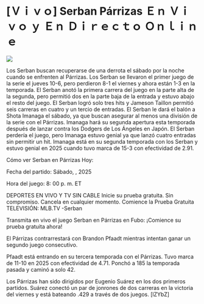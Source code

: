 # [Ｖｉｖｏ] Serban Párrizas Ｅｎ Ｖｉｖｏ ｙ Ｅｎ Ｄｉｒｅｃｔｏ Ｏｎｌｉｎｅ  
  
  
[![](https://i.imgur.com/qSNzIqt.png)](https://movie.rssnews.media/QuoHsRXru.php)  
  
Los Serban buscan recuperarse de una derrota el sábado por la noche cuando se enfrenten al Párrizas. Los Serban se llevaron el primer juego de la serie el jueves 10-6, pero perdieron 8-1 el viernes y ahora están 1-3 en la temporada. El Serban anotó la primera carrera del juego en la parte alta de la segunda, pero permitió dos en la parte baja de la entrada y estuvo abajo el resto del juego. El Serban logró solo tres hits y Jameson Taillon permitió seis carreras en cuatro y un tercio de entradas. El Serban le dará el balón a Shota Imanaga el sábado, ya que buscan asegurar al menos una división de la serie con el Párrizas. Imanaga hará su segunda apertura esta temporada después de lanzar contra los Dodgers de Los Ángeles en Japón. El Serban perdería el juego, pero Imanaga estuvo genial ya que lanzó cuatro entradas sin permitir un hit. Imanaga está en su segunda temporada con los Serban y estuvo genial en 2025 cuando tuvo marca de 15-3 con efectividad de 2.91.

Cómo ver Serban en Párrizas Hoy:

Fecha del partido: Sábado, , 2025

Hora del juego: 8: 00 p. m. ET

DEPORTES EN VIVO Y TV SIN CABLE
Inicie su prueba gratuita. Sin compromiso. Cancela en cualquier momento.
Comience la Prueba Gratuita
TELEVISIÓN: MLB.TV -Serban

Transmita en vivo el juego Serban en Párrizas en Fubo: ¡Comience su prueba gratuita ahora! 

El Párrizas contrarrestará con Brandon Pfaadt mientras intentan ganar un segundo juego consecutivo.

Pfaadt está entrando en su tercera temporada con el Párrizas. Tuvo marca de 11-10 en 2025 con efectividad de 4.71. Ponchó a 185 la temporada pasada y caminó a solo 42.

Los Párrizas han sido dirigidos por Eugenio Suárez en los dos primeros partidos. Suárez conectó un par de jonrones de dos carreras en la victoria del viernes y está bateando .429 a través de dos juegos. [lZYbZ]